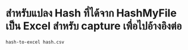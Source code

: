 # สำหรับแปลง Hash ที่ได้จาก HashMyFile เป็น Excel สำหรับ capture เพื่อไปอ้างอิงต่อ
```bash
hash-to-excel hash.csv
```
